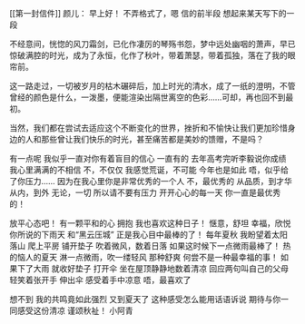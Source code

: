 [[第一封信件]]
颜儿：
早上好！
不弄格式了，嗯
信的前半段
想起来某天写下的一段

不经意间，恍惚的风刀霜剑，已化作凄厉的琴殇书怨，梦中远处幽咽的萧声，早已惊破满腔的时光，成为了永恒，化作了秋叶，带着萧瑟，带着孤独，落在了我的眼帘前。

这一路走过，一切被岁月的枯木碾碎后，加上时光的清水，成了一纸的澄明，不管曾经的颜色是什么，一泼墨，便能渲染出隔世离空的色彩……可却，再也回不到最初。 

当然，我们都在尝试去适应这个不断变化的世界，挫折和不愉快让我们更加珍惜身边的人和那些曾让我们快乐的时光，甚至痛苦都是美妙的馈赠，不是吗？

有一点呢
我似乎一直对你有着盲目的信心
一直有的
去年高考完听李毅说你成绩
我心里满满的不相信
不，不仅仅
我感觉荒诞，不可能
今年也是如此
唔，似乎给了你压力……
因为在我心里你是非常优秀的一个人
不，最优秀的
从品质，到才华
从内，到外
无论，一切
所以请不要有压力
开开心心的每一天
你一直是最优秀的！

放平心态吧！
有一颗平和的心
拥抱
我也喜欢这种日子！
惬意，舒坦
幸福，欣悦
你所说的下雨天
和“黑云压城”
正是我心目中最棒的了！
每年夏秋
我盼望着太阳落山
爬上平房
铺开垫子
吹着微风，数着日落
如果这时候下一点微雨最棒了！
热的恼人的夏天
淋一点微雨，吹一缕轻风
那种舒爽
何尝不是一种最幸福的事！
如果下了大雨
就收好垫子
打开伞
坐在屋顶静静地数着清凉
回应两句叫自己的父母
轻笑着张开手
伸出伞
感受着手中凉意
唔，最喜欢了

想不到
我的共鸣竟如此强烈
又到夏天了
这种感受怎么能用话语诉说
期待与你一同感受这份清凉
谨颂秋祉！
小阿青